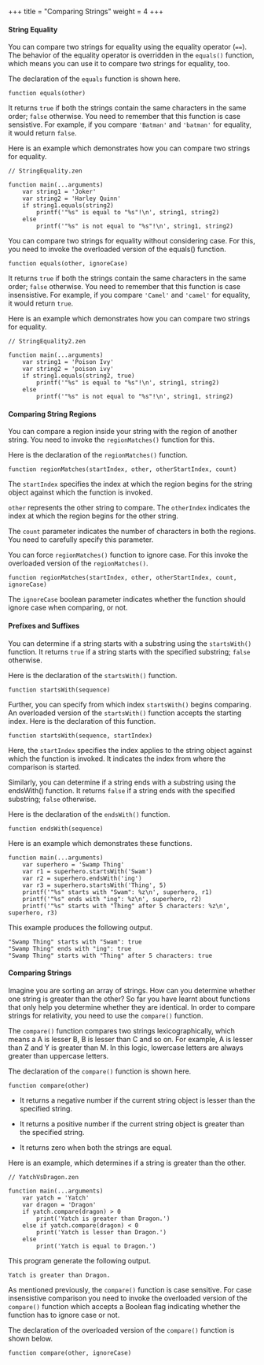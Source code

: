 +++
title = "Comparing Strings"
weight = 4
+++

#### String Equality

You can compare two strings for equality using the equality operator (`==`).
The behavior of the equality operator is overridden in the `equals()` function,
which means you can use it to compare two strings for equality, too.

The declaration of the `equals` function is shown here.
```
function equals(other)
```

It returns `true` if both the strings contain the same characters in the same
order; `false` otherwise. You need to remember that this function is case sensistive.
For example, if you compare `'Batman'` and `'batman'` for equality, it would
return `false`.

Here is an example which demonstrates how you can compare two strings for
equality.

```
// StringEquality.zen

function main(...arguments)
    var string1 = 'Joker'
    var string2 = 'Harley Quinn'
    if string1.equals(string2)
        printf('"%s" is equal to "%s"!\n', string1, string2)
    else
        printf('"%s" is not equal to "%s"!\n', string1, string2)
```

You can compare two strings for equality without considering case. For this,
you need to invoke the overloaded version of the equals() function.

```
function equals(other, ignoreCase)
```

It returns `true` if both the strings contain the same characters in the same
order; `false` otherwise. You need to remember that this function is case
insensistive. For example, if you compare `'Camel'` and `'camel'` for equality,
it would return `true`.

Here is an example which demonstrates how you can compare two strings for
equality.

```
// StringEquality2.zen

function main(...arguments)
    var string1 = 'Poison Ivy'
    var string2 = 'poison ivy'
    if string1.equals(string2, true)
        printf('"%s" is equal to "%s"!\n', string1, string2)
    else
        printf('"%s" is not equal to "%s"!\n', string1, string2)
```

#### Comparing String Regions

You can compare a region inside your string with the region of another string.
You need to invoke the `regionMatches()` function for this.

Here is the declaration of the `regionMatches()` function.
```
function regionMatches(startIndex, other, otherStartIndex, count)
```

The `startIndex` specifies the index at which the region begins for the string
object against which the function is invoked.

`other` represents the other string to compare. The `otherIndex` indicates the
index at which the region begins for the other string.

The `count` parameter indicates the number of characters in both the regions.
You need to carefully specify this parameter.

You can force `regionMatches()` function to ignore case. For this invoke the
overloaded version of the `regionMatches()`.
```
function regionMatches(startIndex, other, otherStartIndex, count, ignoreCase)
```

The `ignoreCase` boolean parameter indicates whether the function should ignore
case when comparing, or not.

#### Prefixes and Suffixes

You can determine if a string starts with a substring using the `startsWith()`
function. It returns `true` if a string starts with the specified substring;
`false` otherwise.

Here is the declaration of the `startsWith()` function.

```
function startsWith(sequence)
```

Further, you can specify from which index `startsWith()` begins comparing.
An overloaded version of the `startsWith()` function accepts the starting index.
Here is the declaration of this function.
```
function startsWith(sequence, startIndex)
```

Here, the `startIndex` specifies the index applies to the string object against
which the function is invoked. It indicates the index from where the comparison is
started.

Similarly, you can determine if a string ends with a substring using the endsWith()
function. It returns `false` if a string ends with the specified substring; `false`
otherwise.

Here is the declaration of the `endsWith()` function.
```
function endsWith(sequence)
```

Here is an example which demonstrates these functions.
```
function main(...arguments)
    var superhero = 'Swamp Thing'
    var r1 = superhero.startsWith('Swam')
    var r2 = superhero.endsWith('ing')
    var r3 = superhero.startsWith('Thing', 5)
    printf('"%s" starts with "Swam": %z\n', superhero, r1)
    printf('"%s" ends with "ing": %z\n', superhero, r2)
    printf('"%s" starts with "Thing" after 5 characters: %z\n', superhero, r3)
```

This example produces the following output.
```
"Swamp Thing" starts with "Swam": true
"Swamp Thing" ends with "ing": true
"Swamp Thing" starts with "Thing" after 5 characters: true
```

#### Comparing Strings

Imagine you are sorting an array of strings. How can you determine whether one
string is greater than the other? So far you have learnt about functions that only
help you determine whether they are identical. In order to compare strings
for relativity, you need to use the `compare()` function.

The `compare()` function compares two strings lexicographically, which means
a A is lesser B, B is lesser than C and so on. For example, A is lesser than Z
and Y is greater than M. In this logic, lowercase letters are always greater
than uppercase letters.

The declaration of the `compare()` function is shown here.
```
function compare(other)
```

 * It returns a negative number if the current string object is lesser than the
   specified string.
   
 * It returns a positive number if the current string object is greater than the
  specified string.
  
 * It returns zero when both the strings are equal.

Here is an example, which determines if a string is greater than the other.
```
// YatchVsDragon.zen

function main(...arguments)
    var yatch = 'Yatch'
    var dragon = 'Dragon'
    if yatch.compare(dragon) > 0
        print('Yatch is greater than Dragon.')
    else if yatch.compare(dragon) < 0
        print('Yatch is lesser than Dragon.')
    else
        print('Yatch is equal to Dragon.')
```

This program generate the following output.
```
Yatch is greater than Dragon.
```

As mentioned previously, the `compare()` function is case sensitive. For case
insensistive comparison you need to invoke the overloaded version of the `compare()`
function which accepts a Boolean flag indicating whether the function has to
ignore case or not.

The declaration of the overloaded version of the `compare()` function is shown
below.
```
function compare(other, ignoreCase)
```